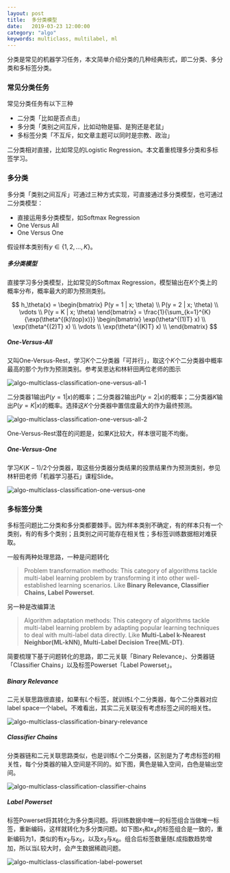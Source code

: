 ```yaml
---
layout: post
title:  多分类模型
date:   2019-03-23 12:00:00
category: "algo"
keywords: multiclass, multilabel, ml
---
```


分类是常见的机器学习任务，本文简单介绍分类的几种经典形式，即二分类、多分类和多标签分类。

### 常见分类任务

常见分类任务有以下三种

+ 二分类「比如是否点击」
+ 多分类「类别之间互斥，比如动物是猫、是狗还是老鼠」
+ 多标签分类「不互斥，如文章主题可以同时是宗教、政治」

二分类相对直接，比如常见的Logistic Regression。本文着重梳理多分类和多标签学习。

### 多分类

多分类「类别之间互斥」可通过三种方式实现，可直接通过多分类模型，也可通过二分类模型：

+ 直接运用多分类模型，如Softmax Regression
+ One Versus All
+ One Versus One

假设样本类别有$y \in \{1,2, \dots, K\}$。

##### 多分类模型

直接学习多分类模型，比如常见的Softmax Regression，模型输出在$K$个类上的概率分布，概率最大的即为预测类别。

$$
h_\theta(x) = \begin{bmatrix}
  P(y = 1 | x; \theta) \\
  P(y = 2 | x; \theta) \\
  \vdots \\
  P(y = K | x; \theta)
\end{bmatrix}
= \frac{1}{\sum_{k=1}^{K}{\exp(\theta^{(k)\top}x)}}
\begin{bmatrix}
  \exp(\theta^{(1)T} x) \\
  \exp(\theta^{(2)T} x) \\
  \vdots \\
  \exp(\theta^{(K)T} x) \\
\end{bmatrix}
$$

##### One-Versus-All

又叫One-Versus-Rest，学习$K$个二分类器「可并行」，取这个$K$个二分类器中概率最高的那个为作为预测类别。参考吴恩达和林轩田两位老师的图示

![algo-multiclass-classification-one-versus-all-1](https://images-1256734305.cos.ap-beijing.myqcloud.com/algo-multiclass-classification-one-versus-all-1.png)

二分类器$1$输出$P(y=1\vert x)$的概率；二分类器$2$输出$P(y=2\vert x)$的概率；二分类器$K$输出$P(y=K\vert x)$的概率。选择这$K$个分类器中置信度最大的作为最终预测。

![algo-multiclass-classification-one-versus-all-2](https://images-1256734305.cos.ap-beijing.myqcloud.com/algo-multiclass-classification-one-versus-all-2.png)

One-Versus-Rest潜在的问题是，如果$K$比较大，样本很可能不均衡。

##### One-Versus-One

学习$K(K-1)/2$个分类器，取这些分类器分类结果的投票结果作为预测类别，参见林轩田老师「机器学习基石」课程Slide。

![algo-multiclass-classification-one-versus-one](https://images-1256734305.cos.ap-beijing.myqcloud.com/algo-multiclass-classification-one-versus-one.png)

### 多标签分类

多标签问题比二分类和多分类都要棘手。因为样本类别不确定，有的样本只有一个类别，有的有多个类别；且类别之间可能存在相关性；多标签训练数据相对难获取。

一般有两种处理思路，一种是问题转化

> Problem transformation methods: This category of algorithms tackle multi-label learning problem by transforming it into other well-established learning scenarios. Like **Binary Relevance, Classifier Chains, Label Powerset**.

另一种是改编算法

> Algorithm adaptation methods: This category of algorithms tackle multi-label learning problem by adapting popular learning techniques to deal with multi-label data directly. Like **Multi-Label k-Nearest Neighbor(ML-kNN), Multi-Label Decision Tree(ML-DT)**.

简要梳理下基于问题转化的思路，即二元关联「Binary Relevance」、分类器链「Classifier Chains」以及标签Powerset「Label Powerset」。

##### Binary Relevance

二元关联思路很直接，如果有$L$个标签，就训练$L$个二分类器，每个二分类器对应label space一个label。不难看出，其实二元关联没有考虑标签之间的相关性。

![algo-multiclass-classification-binary-relevance](https://images-1256734305.cos.ap-beijing.myqcloud.com/algo-multiclass-classification-binary-relevance.png)

##### Classifier Chains

分类器链和二元关联思路类似，也是训练$L$个二分类器，区别是为了考虑标签的相关性，每个分类器的输入空间是不同的。如下图，黄色是输入空间，白色是输出空间。

![algo-multiclass-classification-classifier-chains](https://images-1256734305.cos.ap-beijing.myqcloud.com/algo-multiclass-classification-classifier-chains.png)

##### Label Powerset

标签Powerset将其转化为多分类问题。将训练数据中唯一的标签组合当做唯一标签，重新编码，这样就转化为多分类问题。如下图$x_1$和$x_4$的标签组合是一致的，重新编码为$1$，类似的有$x_2$与$x_5$，以及$x_3$与$x_6$。组合后标签数量随$L$成指数趋势增加，所以当$L$较大时，会产生数据稀疏问题。

![algo-multiclass-classification-label-powerset](https://images-1256734305.cos.ap-beijing.myqcloud.com/algo-multiclass-classification-label-powerset.png)


